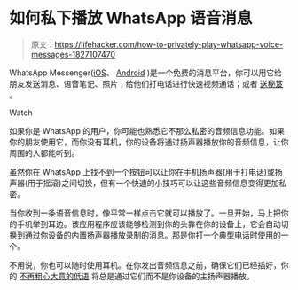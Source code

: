# 如何私下播放 WhatsApp 语音消息

> 原文：<https://lifehacker.com/how-to-privately-play-whatsapp-voice-messages-1827107470>

WhatsApp Messenger([iOS](https://itunes.apple.com/us/app/whatsapp-messenger/id310633997?mt=8)、 [Android](https://www.whatsapp.com/android/) )是一个免费的消息平台，你可以用它给朋友发送消息、语音笔记、照片；给他们打电话进行快速视频通话；或者 [送秘笈](https://lifehacker.com/anonymous-chat-apps-like-signal-and-whatsapp-are-only-a-1826678815#_ga=2.160912511.315288407.1529932351-1723114163.1524514905) 。

Watch

如果你是 WhatsApp 的用户，你可能也熟悉它不那么私密的音频信息功能。如果你的朋友使用它，而你没有耳机，你的设备将通过扬声器播放你的音频信息，让你周围的人都能听到。

虽然你在 WhatsApp 上找不到一个按钮可以让你在手机扬声器(用于打电话)或扬声器(用于摇滚)之间切换，但有一个快速的小技巧可以让这些音频信息变得更加私密。

当你收到一条语音信息时，像平常一样点击它就可以播放了。一旦开始，马上把你的手机举到耳边。该应用程序应该能够检测到你的头靠在你的设备上，它会自动切换到通过你设备的内置扬声器播放录制的消息。那是你打一个典型电话时使用的一个。

不用说，你也可以随时使用耳机。在你发出音频信息之前，确保它们已经插好，你的 [不再粗心大意的低语](https://www.youtube.com/watch?v=GaoLU6zKaws) 将总是通过它们而不是你设备的主扬声器播放。